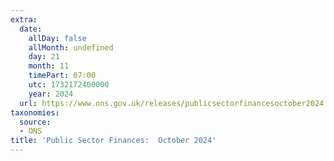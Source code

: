 ```yaml
---
extra:
  date:
    allDay: false
    allMonth: undefined
    day: 21
    month: 11
    timePart: 07:00
    utc: 1732172400000
    year: 2024
  url: https://www.ons.gov.uk/releases/publicsectorfinancesoctober2024
taxonomies:
  source:
  - ONS
title: 'Public Sector Finances:  October 2024'
---
```


